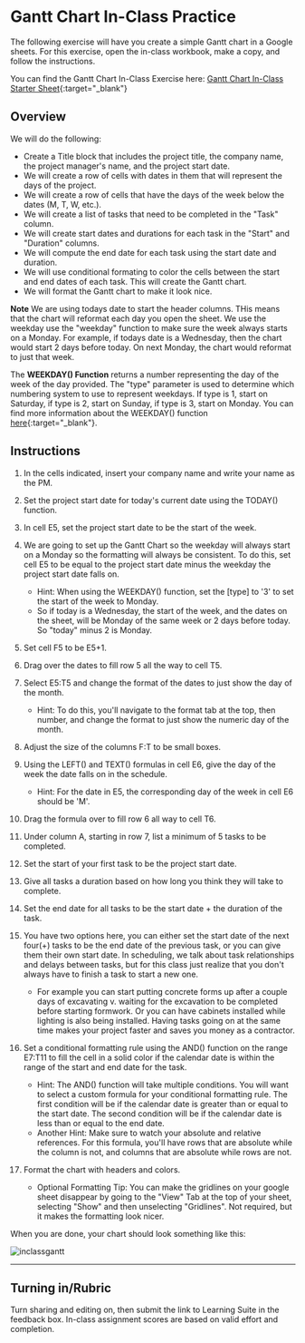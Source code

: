 # Gantt Chart In-Class Practice

The following exercise will have you create a simple Gantt chart in a Google sheets. For this exercise, open the in-class workbook, make a copy, and follow the instructions.

You can find the Gantt Chart In-Class Exercise here: [Gantt Chart In-Class Starter Sheet](https://docs.google.com/spreadsheets/d/1k8ACDgTKBveKUnfcdLnX6djCPG3-Sa6K8LO9h9yh3A0/edit?usp=sharing){:target="_blank"}

## Overview
We will do the following:
* Create a Title block that includes the project title, the company name, the project manager's name, and the project start date.
* We will create a row of cells with dates in them that will represent the days of the project.
* We will create a row of cells that have the days of the week below the dates (M, T, W, etc.).
* We will create a list of tasks that need to be completed in the "Task" column.
* We will create start dates and durations for each task in the "Start" and "Duration" columns.
* We will compute the end date for each task using the start date and duration.
* We will use conditional formating to color the cells between the start and end dates of each task. This will   create the Gantt chart.
* We will format the Gantt chart to make it look nice.

**Note** We are using todays date to start the header columns. THis means that the chart will reformat each day you 
open the sheet. We use the weekday use the "weekday" function to make sure the week always starts on a Monday. For example, if todays date is a Wednesday, then the chart would start 2 days before today. On next Monday, the chart would reformat to just that week.

The **WEEKDAY() Function**  returns a number representing the day of the week of the day provided. The "type" parameter 
is used to determine which numbering system to use to represent weekdays. If type is 1, start on Saturday, if type 
is 2, start on Sunday, if type is 3, start on Monday. 
You can find more information about the WEEKDAY() function [here](https://support.google.com/docs/answer/3092985?hl=en){:target="_blank"}.

## Instructions

  1. In the cells indicated, insert your company name and write your name as the PM.
  2. Set the project start date for today's current date using the TODAY() function.
  3. In cell E5, set the project start date to be the start of the week.
  4. We are going to set up the Gantt Chart so the weekday will always start on a Monday so the formatting will always be consistent. To do this, set cell E5 to be equal to the project start date minus the weekday the project start date falls on.

       * Hint: When using the WEEKDAY() function, set the [type] to '3' to set the start of the week to Monday.
       * So if today is a Wednesday, the start of the week, and the dates on the sheet, will be Monday of the same week or 2 days before today. So "today" minus 2 is Monday. 
    
      
  5. Set cell F5 to be E5+1.
  6. Drag over the dates to fill row 5 all the way to cell T5.
  7. Select E5:T5 and change the format of the dates to just show the day of the month.
     
       * Hint: To do this, you'll navigate to the format tab at the top, then number, and change the format to just show the numeric day of the month.
    
      
  8. Adjust the size of the columns F:T to be small boxes.
  9. Using the LEFT() and TEXT() formulas in cell E6, give the day of the week the date falls on in the schedule.

       * Hint: For the date in E5, the corresponding day of the week in cell E6 should be 'M'.

  10. Drag the formula over to fill row 6 all way to cell T6.
  11. Under column A, starting in row 7, list a minimum of 5 tasks to be completed.
  12. Set the start of your first task to be the project start date.
  13. Give all tasks a duration based on how long you think they will take to complete.
  14. Set the end date for all tasks to be the start date + the duration of the task.
  15. You have two options here, you can either set the start date of the next four(+) tasks to be the end date of the previous task, or you can give them their own start date. In scheduling, we talk about task relationships and delays between tasks, but for this class just realize that you don't always have to finish a task to start a new one.

      * For example you can start putting concrete forms up after a couple days of excavating v. waiting for the excavation to be completed before starting formwork. Or you can have cabinets installed while lighting is also being installed. Having tasks going on at the same time makes your project faster and saves you money as a contractor.

  16. Set a conditional formatting rule using the AND() function on the range E7:T11 to fill the cell in a solid color if the calendar date is within the range of the start and end date for the task.

        * Hint: The AND() function will take multiple conditions. You will want to select a custom formula for your conditional formatting rule. The first condition will be if the calendar date is greater than or equal to the start date. The second condition will be if the calendar date is less than or equal to the end date.
        * Another Hint: Make sure to watch your absolute and relative references. For this formula, you'll have rows that are absolute while the column is not, and columns that are absolute while rows are not.
          
  17. Format the chart with headers and colors.
      
      * Optional Formatting Tip: You can make the gridlines on your google sheet disappear by going to the "View" Tab at the top of your sheet, selecting "Show" and then unselecting "Gridlines". Not required, but it makes the formatting look nicer.

When you are done, your chart should look something like this:

![inclassgantt](https://github.com/user-attachments/assets/36fede87-3cd4-48ca-a23b-3d871b297848)


---

## Turning in/Rubric
Turn sharing and editing on, then submit the link to Learning Suite in the feedback box. In-class assignment scores are based on valid effort and completion.
